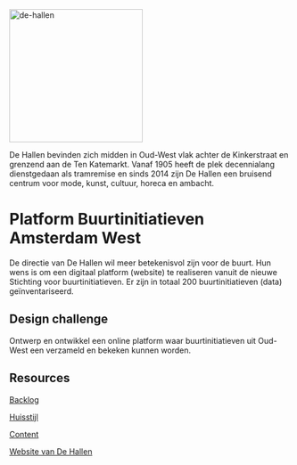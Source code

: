 
<img width="239" alt="de-hallen" src="https://github.com/fdnd-agency/de-hallen/assets/1061632/069b1aa4-3c09-4712-bb48-6375b7c18452">

De Hallen bevinden zich midden in Oud-West vlak achter de Kinkerstraat en grenzend aan de Ten Katemarkt. Vanaf 1905 heeft de plek decennialang dienstgedaan als tramremise en sinds 2014 zijn De Hallen een bruisend centrum voor mode, kunst, cultuur, horeca en ambacht.

# Platform Buurtinitiatieven Amsterdam West

De directie van De Hallen wil meer betekenisvol zijn voor de buurt. Hun wens is om een digitaal platform (website) te realiseren vanuit de nieuwe Stichting voor buurtinitiatieven. Er zijn in totaal 200 buurtinitiatieven (data) geïnventariseerd. 

## Design challenge

Ontwerp en ontwikkel een online platform waar buurtinitiatieven uit Oud-West een verzameld en bekeken kunnen worden.

## Resources

[Backlog](https://github.com/orgs/fdnd-agency/projects/17/views/1?layout=board&visibleFields=%5B%22Title%22%2C%22Assignees%22%2C%22Status%22%2C%22Labels%22%5D)

[Huisstijl](https://github.com/fdnd-agency/de-hallen/blob/main/Huisstijl%20De%20Hallen.png)  

[Content](https://github.com/fdnd-agency/de-hallen/blob/main/Lijst%20maatschappelijke%20organisaties%20en%20initiatieven.xlsx)  

[Website van De Hallen](https://dehallen-amsterdam.nl/ )

